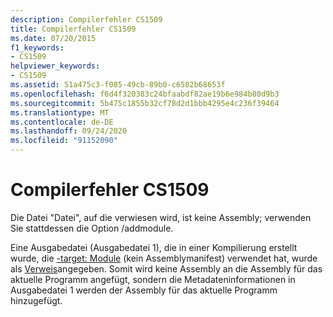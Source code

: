 ```yaml
---
description: Compilerfehler CS1509
title: Compilerfehler CS1509
ms.date: 07/20/2015
f1_keywords:
- CS1509
helpviewer_keywords:
- CS1509
ms.assetid: 51a475c3-f085-49cb-89b0-c6582b68653f
ms.openlocfilehash: f6d4f320383c24bfaabdf82ae19b6e984b80d9b3
ms.sourcegitcommit: 5b475c1855b32cf78d2d1bbb4295e4c236f39464
ms.translationtype: MT
ms.contentlocale: de-DE
ms.lasthandoff: 09/24/2020
ms.locfileid: "91152090"
---
```

# <a name="compiler-error-cs1509"></a>Compilerfehler CS1509

Die Datei "Datei", auf die verwiesen wird, ist keine Assembly; verwenden Sie stattdessen die Option /addmodule.  
  
 Eine Ausgabedatei (Ausgabedatei 1), die in einer Kompilierung erstellt wurde, die [-target: Module](../language-reference/compiler-options/target-module-compiler-option.md) (kein Assemblymanifest) verwendet hat, wurde als [Verweis](../language-reference/compiler-options/reference-compiler-option.md)angegeben. Somit wird keine Assembly an die Assembly für das aktuelle Programm angefügt, sondern die Metadateninformationen in Ausgabedatei 1 werden der Assembly für das aktuelle Programm hinzugefügt.
